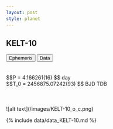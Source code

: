 ```yaml
---
layout: post
style: planet
---
```

<script src="../js/planets.js"></script>

## KELT-10

<!-- Tab links -->
<div class="tab">
<button class="tablinks" onclick="openCity(event, 'Ephemeris')">Ephemeris</button>
<button class="tablinks" onclick="openCity(event, 'Data')">Data</button>
</div>

<!-- Tab content -->
<div id="Ephemeris" class="tabcontent" markdown="1">
<br/><br/>
$$P = 4.166261(16) $$ day <br/>
$$T_0 = 2456875.07242(93) $$ BJD TDB
<br/><br/>
<br/><br/>
![alt text](/images/KELT-10_o_c.png)
</div>


<div id="Data" class="tabcontent" markdown="1">

{% include data/data_KELT-10.md %}

</div>
